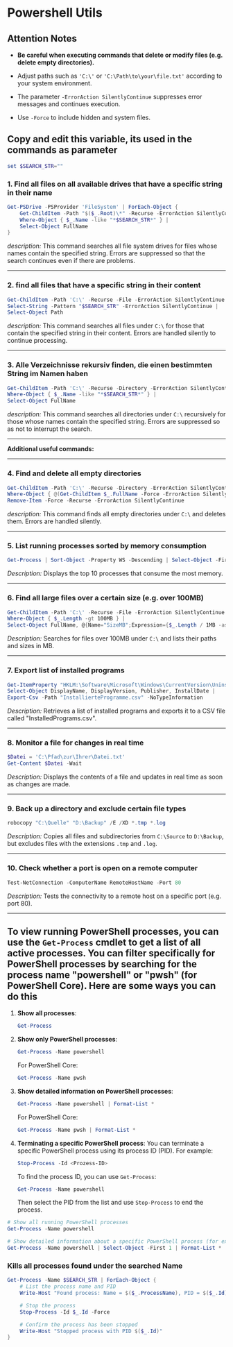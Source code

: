 # Powershell Utils

## **Attention Notes**

- **Be careful when executing commands that delete or modify files (e.g. delete empty directories).**

- Adjust paths such as `'C:\'` or `'C:\Path\to\your\file.txt'` according to your system environment.

- The parameter `-ErrorAction SilentlyContinue` suppresses error messages and continues execution.

- Use `-Force` to include hidden and system files.

## Copy and edit this variable, its used in the commands as parameter

```powershell
set $SEARCH_STR=""
```

### **1. Find all files on all available drives that have a specific string in their name**

```powershell
Get-PSDrive -PSProvider 'FileSystem' | ForEach-Object {
    Get-ChildItem -Path "$($_.Root)\*" -Recurse -ErrorAction SilentlyContinue -Force |
    Where-Object { $_.Name -like "*$SEARCH_STR*" } |
    Select-Object FullName
}
```

_description:_ This command searches all file system drives for files whose names contain the specified string. Errors are suppressed so that the search continues even if there are problems.

---

### **2. find all files that have a specific string in their content**

```powershell
Get-ChildItem -Path 'C:\' -Recurse -File -ErrorAction SilentlyContinue -Force |
Select-String -Pattern "$SEARCH_STR" -ErrorAction SilentlyContinue |
Select-Object Path
```

_description:_ This command searches all files under `C:\` for those that contain the specified string in their content. Errors are handled silently to continue processing.

---

### **3. Alle Verzeichnisse rekursiv finden, die einen bestimmten String im Namen haben**

```powershell
Get-ChildItem -Path 'C:\' -Recurse -Directory -ErrorAction SilentlyContinue -Force |
Where-Object { $_.Name -like "*$SEARCH_STR*" } |
Select-Object FullName
```

_description:_ This command searches all directories under `C:\` recursively for those whose names contain the specified string. Errors are suppressed so as not to interrupt the search.

---

**Additional useful commands:**

---

### **4. Find and delete all empty directories**

```powershell
Get-ChildItem -Path 'C:\' -Recurse -Directory -ErrorAction SilentlyContinue -Force |
Where-Object { @(Get-ChildItem $_.FullName -Force -ErrorAction SilentlyContinue).Count -eq 0 } |
Remove-Item -Force -Recurse -ErrorAction SilentlyContinue
```

_description:_ This command finds all empty directories under `C:\` and deletes them. Errors are handled silently.

---

### **5. List running processes sorted by memory consumption**

```powershell
Get-Process | Sort-Object -Property WS -Descending | Select-Object -First 10
```

_Description:_ Displays the top 10 processes that consume the most memory.

---

### **6. Find all large files over a certain size (e.g. over 100MB)**

```powershell
Get-ChildItem -Path 'C:\' -Recurse -File -ErrorAction SilentlyContinue -Force |
Where-Object { $_.Length -gt 100MB } |
Select-Object FullName, @{Name="SizeMB";Expression={$_.Length / 1MB -as [int]}}
```

_Description:_ Searches for files over 100MB under `C:\` and lists their paths and sizes in MB.

---

### **7. Export list of installed programs**

```powershell
Get-ItemProperty "HKLM:\Software\Microsoft\Windows\CurrentVersion\Uninstall\*" -ErrorAction SilentlyContinue |
Select-Object DisplayName, DisplayVersion, Publisher, InstallDate |
Export-Csv -Path "InstallierteProgramme.csv" -NoTypeInformation
```

_Description:_ Retrieves a list of installed programs and exports it to a CSV file called "InstalledPrograms.csv".

---

### **8. Monitor a file for changes in real time**

```powershell
$Datei = 'C:\Pfad\zur\Ihrer\Datei.txt'
Get-Content $Datei -Wait
```

_Description:_ Displays the contents of a file and updates in real time as soon as changes are made.

---

### **9. Back up a directory and exclude certain file types**

```powershell
robocopy "C:\Quelle" "D:\Backup" /E /XD *.tmp *.log
```

_Description:_ Copies all files and subdirectories from `C:\Source` to `D:\Backup`, but excludes files with the extensions `.tmp` and `.log`.

---

### **10. Check whether a port is open on a remote computer**

```powershell
Test-NetConnection -ComputerName RemoteHostName -Port 80
```

_Description:_ Tests the connectivity to a remote host on a specific port (e.g. port 80).

---

## To view running PowerShell processes, you can use the `Get-Process` cmdlet to get a list of all active processes. You can filter specifically for PowerShell processes by searching for the process name "powershell" or "pwsh" (for PowerShell Core). Here are some ways you can do this

1. **Show all processes**:

   ```powershell
   Get-Process
   ```

2. **Show only PowerShell processes**:

   ```powershell
   Get-Process -Name powershell
   ```

   For PowerShell Core:

   ```powershell
   Get-Process -Name pwsh
   ```

3. **Show detailed information on PowerShell processes**:

   ```powershell
   Get-Process -Name powershell | Format-List *
   ```

   For PowerShell Core:

   ```powershell
   Get-Process -Name pwsh | Format-List *
   ```

4. **Terminating a specific PowerShell process**:
   You can terminate a specific PowerShell process using its process ID (PID). For example:

   ```powershell
   Stop-Process -Id <Prozess-ID>
   ```

   To find the process ID, you can use `Get-Process`:

   ```powershell
   Get-Process -Name powershell
   ```

   Then select the PID from the list and use `Stop-Process` to end the process.

```powershell
# Show all running PowerShell processes
Get-Process -Name powershell

# Show detailed information about a specific PowerShell process (for example, the first one in the list)
Get-Process -Name powershell | Select-Object -First 1 | Format-List *
```

### Kills all processes found under the searched Name

```powershell
Get-Process -Name $SEARCH_STR | ForEach-Object {
    # List the process name and PID
    Write-Host "Found process: Name = $($_.ProcessName), PID = $($_.Id)"

    # Stop the process
    Stop-Process -Id $_.Id -Force

    # Confirm the process has been stopped
    Write-Host "Stopped process with PID $($_.Id)"
}
```
